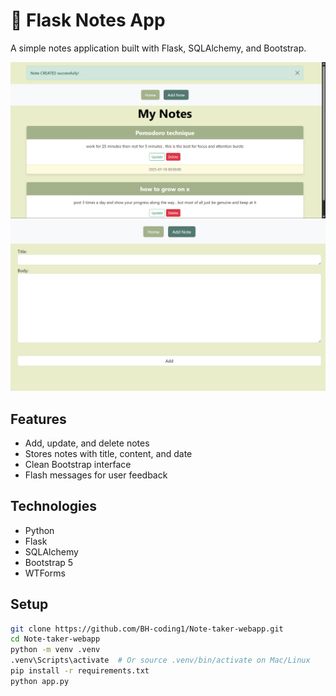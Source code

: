# 📝 Flask Notes App

A simple notes application built with Flask, SQLAlchemy, and Bootstrap.

![screenshot](static/screenshot1.png) ![screenshot](static/screenshot2.png)
## Features

- Add, update, and delete notes
- Stores notes with title, content, and date
- Clean Bootstrap interface
- Flash messages for user feedback

## Technologies

- Python
- Flask
- SQLAlchemy
- Bootstrap 5
- WTForms

## Setup

```bash
git clone https://github.com/BH-coding1/Note-taker-webapp.git
cd Note-taker-webapp
python -m venv .venv
.venv\Scripts\activate  # Or source .venv/bin/activate on Mac/Linux
pip install -r requirements.txt
python app.py
